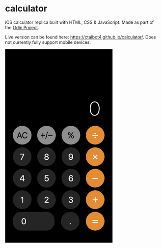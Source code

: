 # calculator
iOS calculator replica built with HTML, CSS & JavaScript. Made as part of the [Odin Project](https://www.theodinproject.com).

Live version can be found here: https://ctalbot4.github.io/calculator/. Does not currently fully support mobile devices.

<img src="screenshot.jpg" width="350">
